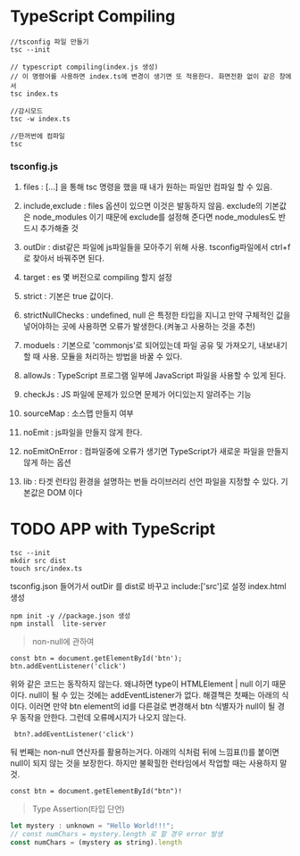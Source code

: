 # TypeScript Compiling

```
//tsconfig 파일 만들기
tsc --init

// typescript compiling(index.js 생성)
// 이 명령어를 사용하면 index.ts에 변경이 생기면 또 적용한다. 화면전환 없이 같은 창에서
tsc index.ts

//감시모드
tsc -w index.ts

//한꺼번에 컴파일
tsc
```

### tsconfig.js

1. files : [...] 을 통해 tsc 명령을 했을 때 내가 원하는 파일만 컴파일 할 수 있음.

2. include,exclude : files 옵션이 있으면 이것은 발동하지 않음. exclude의 기본값은 node_modules 이기 때문에 exclude를
   설정해 준다면 node_modules도 반드시 추가해줄 것

3. outDir : dist같은 파일에 js파일들을 모아주기 위해 사용. tsconfig파일에서 ctrl+f로 찾아서 바꿔주면 된다.

4. target : es 몇 버전으로 compiling 할지 설정

5. strict : 기본은 true 값이다.

6. strictNullChecks : undefined, null 은 특정한 타입을 지니고 만약 구체적인 값을 넣어야하는 곳에 사용하면 오류가 발생한다.(켜놓고 사용하는 것을 추천)

7. moduels : 기본으로 'commonjs'로 되어있는데 파일 공유 및 가져오기, 내보내기 할 때 사용. 모듈을 처리하는 방법을 바꿀 수 있다.

8. allowJs : TypeScript 프로그램 일부에 JavaScript 파일을 사용할 수 있게 된다.

9. checkJs : JS 파일에 문제가 있으면 문제가 어디있는지 알려주는 기능

10. sourceMap : 소스맵 만들지 여부

11. noEmit : js파일을 만들지 않게 한다.

12. noEmitOnError : 컴파일중에 오류가 생기면 TypeScript가 새로운 파일을 만들지 않게 하는 옵션

13. lib : 타겟 런타임 환경을 설명하는 번들 라이브러리 선언 파일을 지정할 수 있다. 기본값은 DOM 이다

# TODO APP with TypeScript

```
tsc --init
mkdir src dist
touch src/index.ts
```

tsconfig.json 들어가서 outDir 를 dist로 바꾸고 include:['src']로 설정
index.html 생성

```
npm init -y //package.json 생성
npm install  lite-server
```

> non-null에 관하여

```
const btn = document.getElementById('btn');
btn.addEventListener('click')
```

위와 같은 코드는 동작하지 않는다. 왜냐하면 type이 HTMLElement | null 이기 때문이다. null이 될 수 있는 것에는 addEventListener가 없다.
해결책은 첫째는 아래의 식이다. 이러면 만약 btn element의 id를 다른걸로 변경해서 btn 식별자가 null이 될 경우 동작을 안한다. 그런데 오류메시지가 나오지 않는다.

```
 btn?.addEventListener('click')
```

둬 번째는 non-null 연산자를 활용하는거다. 아래의 식처럼 뒤에 느낌표(!)를 붙이면 null이 되지 않는 것을 보장한다. 하지만 불확힐한 런타임에서 작업할 때는 사용하지 말 것.

```
const btn = document.getElementById("btn")!
```

> Type Assertion(타입 단언)

```javascript
let mystery : unknown = "Hello World!!!";
// const numChars = mystery.length 로 할 경우 error 발생
const numChars = (mystery as string).length
```
